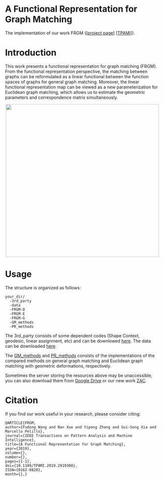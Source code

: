 # A Functional Representation for Graph Matching
The implementation of our work FRGM ([[project page](http://captain.whu.edu.cn/FRGM/)] [[TPAMI](https://ieeexplore.ieee.org/document/8723156)]).

# Introduction
This work presents a functional representation for graph matching (FRGM). From the functional representation perspective, the matching between graphs can be reformulated as a linear functional between the function spaces of graphs for general graph matching. Moreover, the linear functional representation map can be viewed as a new parameterization for Euclidean graph matching, which allows us to estimate the geometric parameters and correspondence matrix simultaneously.

<p align="center">
<img src="images/frgm-1.svg" width="500">
<p>

# Usage
The structure is organized as follows:
```
your_dir/
  -3rd_party
  -data
  -FRGM-D
  -FRGM-E
  -FRGM-G
  -GM_methods
  -PR_methods
```
The 3rd_party consists of some dependent codes (Shape Context, geodesic, linear assignment, etc) and can be downlowed [here](http://captain.whu.edu.cn/FRGM/code/3rd_party.zip). 
The data can be downloaded [here](http://captain.whu.edu.cn/FRGM/data/data.zip).

The [GM_methods](http://captain.whu.edu.cn/FRGM/code/GM_methods.zip) and [PR_methods](http://captain.whu.edu.cn/FRGM/code/PR_methods.zip) consists of the implementations of the compared methods on general graph matching and Euclidean graph matching with geometric deformations, respectively.

Sometimes the server storing the resources above may be unaccessible, you can also download them from [Google Drive](https://drive.google.com/drive/folders/1hZ4VqGzXUSAF7-ILGJn3gIaPnLXZBeUz?usp=sharing) or our new work [ZAC](https://github.com/wangfudong/ZAC_GM).

# Citation
If you find our work useful in your research, please consider citing:
```
@ARTICLE{FRGM, 
author={Fudong Wang and Nan Xue and Yipeng Zhang and Gui-Song Xia and Marcello Pelillo}, 
journal={IEEE Transactions on Pattern Analysis and Machine Intelligence}, 
title={A Functional Representation for Graph Matching}, 
year={2019}, 
volume={}, 
number={}, 
pages={1-1}, 
doi={10.1109/TPAMI.2019.2919308}, 
ISSN={0162-8828}, 
month={},}
```
